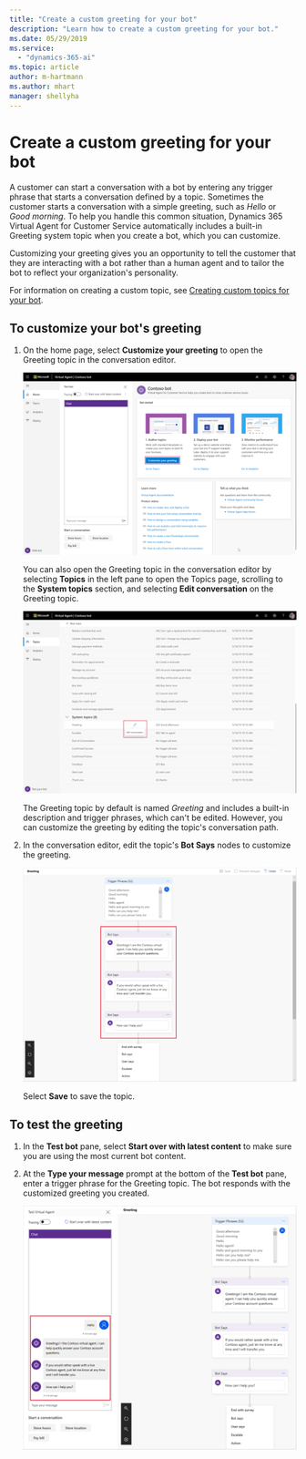```yaml
---
title: "Create a custom greeting for your bot"
description: "Learn how to create a custom greeting for your bot."
ms.date: 05/29/2019
ms.service:
  - "dynamics-365-ai"
ms.topic: article
author: m-hartmann
ms.author: mhart
manager: shellyha
---
```


# Create a custom greeting for your bot

A customer can start a conversation with a bot by entering any trigger phrase that starts a conversation defined by a topic. Sometimes the customer starts a conversation with a simple greeting, such as *Hello* or *Good morning*. To help you handle this common situation, Dynamics 365 Virtual Agent for Customer Service automatically includes a built-in Greeting system topic when you create a bot, which you can customize.

Customizing your greeting gives you an opportunity to tell the customer that they are interacting with a bot rather than a human agent and to tailor the bot to reflect your organization's personality.

For information on creating a custom topic, see [Creating custom topics for your bot](getting-started-create-topics.md).

## To customize your bot's greeting

1. On the home page, select **Customize your greeting** to open the Greeting topic in the conversation editor.

   ![Open Greeting topic](media/open-greeting-topic.png)

   You can also open the Greeting topic in the conversation editor by selecting **Topics** in the left pane to open the Topics page, scrolling to the **System topics** section, and selecting **Edit conversation** on the Greeting topic.

   ![Alternate open greeting](media/alternate-open-greeting.png)

   The Greeting topic by default is named *Greeting* and includes a built-in description and trigger phrases, which can't be edited. However, you can customize the greeting by editing the topic's conversation path.

2. In the conversation editor, edit the topic's **Bot Says** nodes to customize the greeting.

   ![Custom greeting](media/custom-greeting.png)

    Select **Save** to save the topic.

## To test the greeting

1. In the **Test bot** pane, select **Start over with latest content** to make sure you are using the most current bot content.

2. At the **Type your message** prompt at the bottom of the **Test bot** pane, enter a trigger phrase for the Greeting topic. The bot responds with the customized greeting you created.

   ![Test greeting](media/test-greeting.png)
